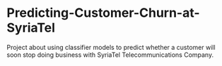# Predicting-Customer-Churn-at-SyriaTel
Project about using classifier models to predict whether a customer will soon stop doing business with SyriaTel Telecommunications Company.
